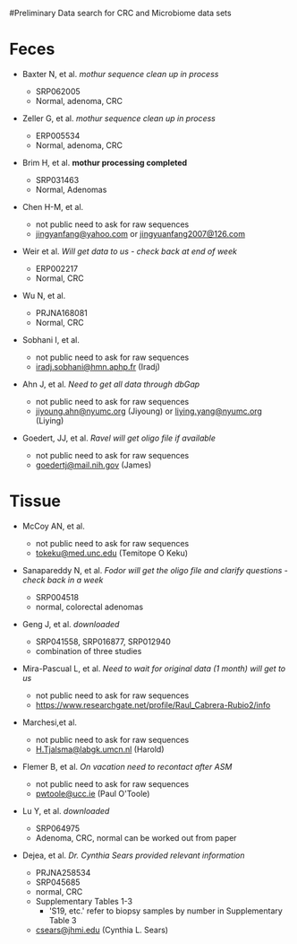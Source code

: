#Preliminary Data search for CRC and Microbiome data sets


# Feces

* Baxter N, et al. *mothur sequence clean up in process*
	* SRP062005
	* Normal, adenoma, CRC
  
* Zeller G, et al. *mothur sequence clean up in process* 
	* ERP005534
	* Normal, adenoma, CRC
  
* Brim H, et al. **mothur processing completed**
	* SRP031463
	* Normal, Adenomas
  
* Chen H-M, et al.
	* not public need to ask for raw sequences
	* jingyanfang@yahoo.com or jingyuanfang2007@126.com
  
* Weir et al. *Will get data to us - check back at end of week*
	* ERP002217
	* Normal, CRC
  
* Wu N, et al. 
	* PRJNA168081
	* Normal, CRC
  
* Sobhani I, et al.
	* not public need to ask for raw sequences
	* iradj.sobhani@hmn.aphp.fr (Iradj)
  
* Ahn J, et al. *Need to get all data through dbGap*
	* not public need to ask for raw sequences
	* jiyoung.ahn@nyumc.org (Jiyoung) or liying.yang@nyumc.org (Liying)
  
*  Goedert, JJ, et al. *Ravel will get oligo file if available*
	*  not public need to ask for raw sequences
	*  goedertj@mail.nih.gov (James)


# Tissue

* McCoy AN, et al.
	* not public need to ask for raw sequences
	* tokeku@med.unc.edu (Temitope O Keku)  

*  Sanapareddy N, et al. *Fodor will get the oligo file and clarify questions - check back in a week*
	*  SRP004518
	*  normal, colorectal adenomas  
  
* Geng J, et al. *downloaded*
	* SRP041558, SRP016877, SRP012940
	* combination of three studies
  
* Mira-Pascual L, et al. *Need to wait for original data (1 month) will get to us*
	* not public need to ask for raw sequences
	* https://www.researchgate.net/profile/Raul_Cabrera-Rubio2/info   
  
* Marchesi,et al.
	* not public need to ask for raw sequences
	* H.Tjalsma@labgk.umcn.nl (Harold)  
  
* Flemer B, et al. *On vacation need to recontact after ASM*
	* not public need to ask for raw sequences
	* pwtoole@ucc.ie (Paul O'Toole)  
  
* Lu Y, et al.  *downloaded*
	* SRP064975
	* Adenoma, CRC, normal can be worked out from paper  
  
* Dejea, et al.  *Dr. Cynthia Sears provided relevant information*
	* PRJNA258534
	* SRP045685 
	* normal, CRC
	* Supplementary Tables 1-3 
		* 'S19, etc.' refer to biopsy samples by number in Supplementary Table 3 	 
	* csears@jhmi.edu (Cynthia L. Sears)
